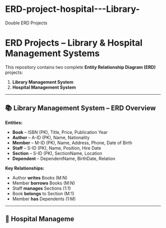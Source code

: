 # ERD-project-hospital---Library-
Double ERD Projects
# ERD Projects – Library & Hospital Management Systems

This repository contains two complete **Entity Relationship Diagram (ERD)** projects:

1. **Library Management System**
2. **Hospital Management System**

---

## 📚 Library Management System – ERD Overview

**Entities:**
- **Book** – ISBN (PK), Title, Price, Publication Year
- **Author** – A-ID (PK), Name, Nationality
- **Member** – M-ID (PK), Name, Address, Phone, Date of Birth
- **Staff** – S-ID (PK), Name, Position, Hire Date
- **Section** – S-ID (PK), SectionName, Location
- **Dependent** – DependentName, BirthDate, Relation

**Key Relationships:**
- Author **writes** Books (M:N)
- Member **borrows** Books (M:N)
- Staff **manages** Sections (1:1)
- Book **belongs** to Section (M:1)
- Member **has** Dependents (1:M)

---

## 🏥 Hospital Manageme

